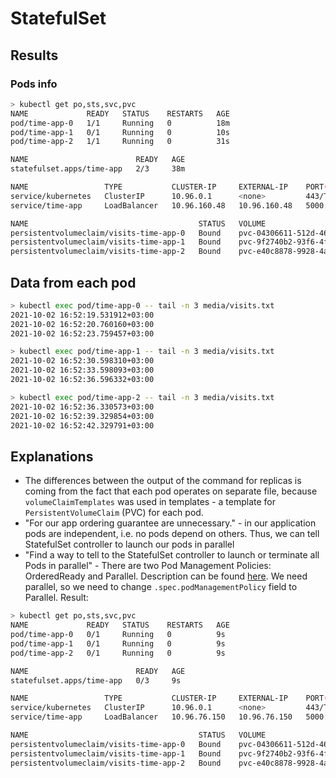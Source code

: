 # StatefulSet
## Results
### Pods info
```bash
> kubectl get po,sts,svc,pvc
NAME             READY   STATUS    RESTARTS   AGE
pod/time-app-0   1/1     Running   0          18m
pod/time-app-1   0/1     Running   0          10s
pod/time-app-2   1/1     Running   0          31s

NAME                        READY   AGE
statefulset.apps/time-app   2/3     38m

NAME                 TYPE           CLUSTER-IP     EXTERNAL-IP    PORT(S)          AGE
service/kubernetes   ClusterIP      10.96.0.1      <none>         443/TCP          15d
service/time-app     LoadBalancer   10.96.160.48   10.96.160.48   5000:31943/TCP   5d22h

NAME                                      STATUS   VOLUME                                     CAPACITY   ACCESS MODES   STORAGECLASS   AGE
persistentvolumeclaim/visits-time-app-0   Bound    pvc-04306611-512d-4686-8def-8c7b06fd5782   256M       RWO            standard       38m
persistentvolumeclaim/visits-time-app-1   Bound    pvc-9f2740b2-93f6-4f80-8810-e96cc1d65463   256M       RWO            standard       38m
persistentvolumeclaim/visits-time-app-2   Bound    pvc-e40c8878-9928-4ac9-94c4-420ad0fe8e79   256M       RWO            standard       38m
```

## Data from each pod

```bash
> kubectl exec pod/time-app-0 -- tail -n 3 media/visits.txt
2021-10-02 16:52:19.531912+03:00
2021-10-02 16:52:20.760160+03:00
2021-10-02 16:52:23.759457+03:00

> kubectl exec pod/time-app-1 -- tail -n 3 media/visits.txt
2021-10-02 16:52:30.598310+03:00
2021-10-02 16:52:33.598093+03:00
2021-10-02 16:52:36.596332+03:00

> kubectl exec pod/time-app-2 -- tail -n 3 media/visits.txt
2021-10-02 16:52:36.330573+03:00
2021-10-02 16:52:39.329854+03:00
2021-10-02 16:52:42.329791+03:00
```

## Explanations
* The differences between the output of the command for replicas is coming from the fact that each pod operates on separate file, because
`volumeClaimTemplates` was used in templates - a template for `PersistentVolumeClaim` (PVC) for each pod.
* "For our app ordering guarantee are unnecessary." - in our application pods are independent, i.e. no pods depend on others. Thus, we can tell StatefulSet controller to launch our pods in parallel
* "Find a way to tell to the StatefulSet controller to launch or terminate all Pods in parallel" - 
There are two Pod Management Policies: OrderedReady and Parallel. Description can be found [here](https://kubernetes.io/docs/concepts/workloads/controllers/statefulset/#deployment-and-scaling-guarantees).
We need parallel, so we need to change `.spec.podManagementPolicy` field to Parallel.
Result:
```bash
> kubectl get po,sts,svc,pvc
NAME             READY   STATUS    RESTARTS   AGE
pod/time-app-0   0/1     Running   0          9s
pod/time-app-1   0/1     Running   0          9s
pod/time-app-2   0/1     Running   0          9s

NAME                        READY   AGE
statefulset.apps/time-app   0/3     9s

NAME                 TYPE           CLUSTER-IP     EXTERNAL-IP    PORT(S)          AGE
service/kubernetes   ClusterIP      10.96.0.1      <none>         443/TCP          15d
service/time-app     LoadBalancer   10.96.76.150   10.96.76.150   5000:30858/TCP   9s

NAME                                      STATUS   VOLUME                                     CAPACITY   ACCESS MODES   STORAGECLASS   AGE
persistentvolumeclaim/visits-time-app-0   Bound    pvc-04306611-512d-4686-8def-8c7b06fd5782   256M       RWO            standard       127m
persistentvolumeclaim/visits-time-app-1   Bound    pvc-9f2740b2-93f6-4f80-8810-e96cc1d65463   256M       RWO            standard       127m
persistentvolumeclaim/visits-time-app-2   Bound    pvc-e40c8878-9928-4ac9-94c4-420ad0fe8e79   256M       RWO            standard       127m
 
```